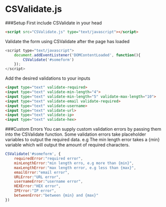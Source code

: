 # CSValidate.js
###Setup
First include CSValidate in your head
```html
<script src="CSValidate.js" type="text/javascript"></script>
```
Validate the form using CSValidate after the page has loaded
```js
<script type="text/javascript">
  	document.addEventListener('DOMContentLoaded', function(){
  		CSValidate('#someform')
  	});
</script>
```
Add the desired validations to your inputs
```html
<input type="text" validate-required>
<input type="text" validate-min-length="4">
<input type="text" validate-min-length="5" validate-max-length="10">
<input type="text" validate-email validate-required>
<input type="text" validate-username>
<input type="text" validate-url>
<input type="text" validate-ip>
<input type="text" validate-hex>
```

###Custom Errors
You can supply custom validation errors by passing them into the CSValidate function. Some validation errors take placeholder variables to output the required data. e.g The min length error takes a {min} variable which will output the amount of required characters.

```js
CSValidate('#someform', {
	requiredError:"required error",
	minLengthError:"min length erro, e.g more than {min}",
	maxLengthError:"max length error, e.g less than {max}",
	emailError:"email error",
	URLError:"URL error",
	usernameError:"username error",
	HEXError:"HEX error",
	IPError:"IP error",
	betweenError:"between {min} and {max}"
})
```